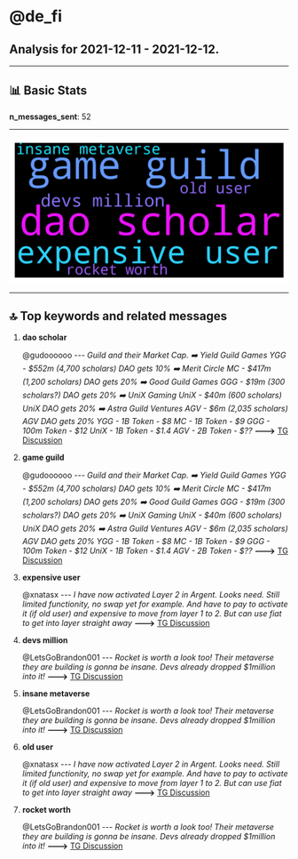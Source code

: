 # **@de_fi**
 ## Analysis for **2021-12-11** - **2021-12-12**.

---

## 📊 **Basic Stats**

**n_messages_sent**: 52

---
![wordcloud](de_fi_1Days_wordcloud.png)

---


## 🔝 **Top keywords and related messages**

1. **dao scholar**

    @gudoooooo --- *Guild and their Market Cap.    ➡️ Yield Guild Games YGG - $552m (4,700 scholars) DAO gets 10%  ➡️ Merit Circle MC - $417m (1,200 scholars) DAO gets 20%  ➡️ Good Guild Games GGG - $19m (300 scholars?) DAO gets 20%  ➡️ UniX Gaming UniX - $40m (600 scholars) UniX DAO gets 20%  ➡️ Astra Guild Ventures AGV - $6m (2,035 scholars) AGV DAO gets 20%   YGG - 1B Token - $8  MC - 1B Token - $9  GGG - 100m Token - $12  UniX - 1B Token - $1.4  AGV - 2B Token - $??* **--->** [TG Discussion](https://t.me/de_fi/230755)

2. **game guild**

    @gudoooooo --- *Guild and their Market Cap.    ➡️ Yield Guild Games YGG - $552m (4,700 scholars) DAO gets 10%  ➡️ Merit Circle MC - $417m (1,200 scholars) DAO gets 20%  ➡️ Good Guild Games GGG - $19m (300 scholars?) DAO gets 20%  ➡️ UniX Gaming UniX - $40m (600 scholars) UniX DAO gets 20%  ➡️ Astra Guild Ventures AGV - $6m (2,035 scholars) AGV DAO gets 20%   YGG - 1B Token - $8  MC - 1B Token - $9  GGG - 100m Token - $12  UniX - 1B Token - $1.4  AGV - 2B Token - $??* **--->** [TG Discussion](https://t.me/de_fi/230755)

3. **expensive user**

    @xnatasx --- *I have now activated Layer 2 in Argent. Looks need. Still limited functionity, no swap yet for example. And have to pay to activate it (if old user) and expensive to move from layer 1 to 2. But can use fiat to get into layer straight away* **--->** [TG Discussion](https://t.me/de_fi/230727)

4. **devs million**

    @LetsGoBrandon001 --- *Rocket is worth a look too!    Their metaverse they are building is gonna be insane.   Devs already dropped $1million into it!* **--->** [TG Discussion](https://t.me/de_fi/230782)

5. **insane metaverse**

    @LetsGoBrandon001 --- *Rocket is worth a look too!    Their metaverse they are building is gonna be insane.   Devs already dropped $1million into it!* **--->** [TG Discussion](https://t.me/de_fi/230782)

6. **old user**

    @xnatasx --- *I have now activated Layer 2 in Argent. Looks need. Still limited functionity, no swap yet for example. And have to pay to activate it (if old user) and expensive to move from layer 1 to 2. But can use fiat to get into layer straight away* **--->** [TG Discussion](https://t.me/de_fi/230727)

7. **rocket worth**

    @LetsGoBrandon001 --- *Rocket is worth a look too!    Their metaverse they are building is gonna be insane.   Devs already dropped $1million into it!* **--->** [TG Discussion](https://t.me/de_fi/230782)

